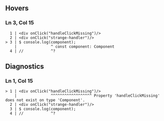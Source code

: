 ## Hovers
### Ln 3, Col 15
```marko
  1 | <div onClick("handleClickMissing")/>
  2 | <div onClick("strange-handler")/>
> 3 | $ console.log(component);
    |               ^ const component: Component
  4 | //            ^?
```

## Diagnostics
### Ln 1, Col 15
```marko
> 1 | <div onClick("handleClickMissing")/>
    |               ^^^^^^^^^^^^^^^^^^ Property 'handleClickMissing' does not exist on type 'Component'.
  2 | <div onClick("strange-handler")/>
  3 | $ console.log(component);
  4 | //            ^?
```

